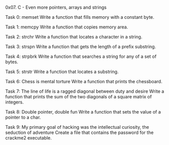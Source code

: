 0x07. C - Even more pointers, arrays and strings 

Task 0: memset Write a function that fills memory with a constant byte.

Task 1: memcpy Write a function that copies memory area.

Task 2: strchr Write a function that locates a character in a string.

Task 3: strspn Write a function that gets the length of a prefix substring.

Task 4: strpbrk Write a function that searches a string for any of a set of bytes.

Task 5: strstr Write a function that locates a substring.

Task 6: Chess is mental torture Write a function that prints the chessboard.

Task 7: The line of life is a ragged diagonal between duty and desire Write a function that prints the sum of the two diagonals of a square matrix of integers.

Task 8: Double pointer, double fun Write a function that sets the value of a pointer to a char.

Task 9: My primary goal of hacking was the intellectual curiosity, the seduction of adventure Create a file that contains the password for the crackme2 executable.
